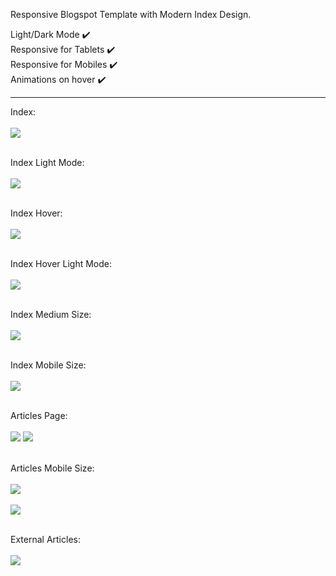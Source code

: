 Responsive Blogspot Template with Modern Index Design.


  Light/Dark Mode ✔️ <br/>
  Responsive for Tablets ✔️<br/>
  Responsive for Mobiles ✔️ <br/>
  Animations on hover ✔️<br/>
  
  <hr>
  
  
Index:<br/><br/>
![](previewImages/1st.png)<br/><br/>

Index Light Mode:<br/><br/>
![](previewImages/2nd.png)<br/><br/>

Index Hover:<br/><br/>
![](previewImages/3rd.png)<br/><br/>

Index Hover Light Mode:<br/><br/>
![](previewImages/4th.png)<br/><br/>

Index Medium Size:<br/><br/>
![](previewImages/5th.png)<br/><br/>

Index Mobile Size:<br/><br/>
![](previewImages/6th.png)<br/><br/>

Articles Page:<br/><br/>
![](previewImages/7th.png)
![](previewImages/8th.png)<br/><br/>

Articles Mobile Size:<br/><br/>
![](previewImages/10th.png)<br/><br/>
![](previewImages/11th.png)<br/><br/>

External Articles:<br/><br/>
![](previewImages/9th.png)<br/><br/>


